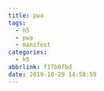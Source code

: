 ```yaml
---
title: pwa
tags:
  - h5
  - pwa
  - manifest
categories:
  - h5
abbrlink: f17b0fbd
date: 2019-10-29 14:58:59
---
```



